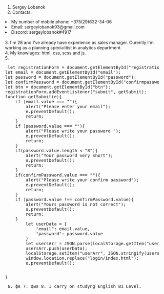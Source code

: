 1. Sergey Lobanok <br>
2. Contacts:
 <li>My number of mobile phone: +375(29)632-34-06</li>
 <li>Email: sergeylobanok93@gmail.com</li>
 <li>Discord: sergeylobanok#4917</li>
 <br>
3. I'm 28 and I've already have experience as sales manager. Curently I'm working as a planning specialitist in analytics department.<br>
4. My knowlages: html, css, scss and js.<br>
5. <pre> let registrationForm = document.getElementById("registration");
let email = document.getElementById("email");
let password = document.getElementById("password");
let confirmPassword = document.getElementById("confirmpassword");
let btn = document.getElementById("btn");
registrationForm.addEventListener("submit", getSubmit);
function getSubmit(e){
    if (email.value === ""){
        alert("Please enter your email");
        e.preventDefault();
        return;
    } 
    if (password.value === ""){
        alert("Please write your password ");
        e.preventDefault();
        return;
    }
    if(password.value.length < "8"){
        alert("Your password very short");
        e.preventDefault();
        return;
    }
    if(confirmPassword.value === ""){
        alert("Please write your confirm password");
        e.preventDefault();
        return;
    }
    if (password.value !== confirmPassword.value){
        alert("Yours password is not correct");
        e.preventDefault();
        return;
    } 
        let userData = {
            "email": email.value,
            "password": password.value
        }
        let usersArr = JSON.parse(localStorage.getItem("userArr") || "[]");
        usersArr.push(userData);
        localStorage.setItem("userArr", JSON.stringify(usersArr));
        window.location.replace("login/index.html");
        e.preventDefault();
    
} <pre>
6. фв
7. фыв
8. I carry on studyng English B1 Level.
